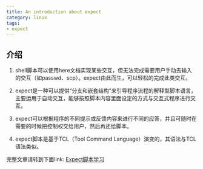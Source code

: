 ```yaml
---
title: An introduction about expect
category: linux
tags:
- expect
---
```


## 介绍

1. shell脚本可以使用here文档实现某些交互，但无法完成需要用户手动去输入的交互（如passwd、scp）。expect由此而生，可以轻松的完成此类交互。

2. expect是一种可以提供“分支和嵌套结构”来引导程序流程的解释型脚本语言，主要运用于自动交互，能够按照脚本内容里面设定的方式与交互式程序进行交互。

3. expect可以根据程序的不同提示或反馈内容来进行不同的应答，并且可随时在需要的时候把控制权交给用户，然后再还给脚本。

4. expect脚本是基于TCL（Tool Command Language）演变的，其语法与TCL语法类似。

<!--more-->

完整文章请转到下面link:
[Expect脚本学习](https://pan.baidu.com/s/1dFKe4X7)
